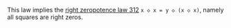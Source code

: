 This law implies the [right zeropotence law 312](https://teorth.github.io/equational_theories/implications/?312) `x ◇ x = y ◇ (x ◇ x)`, namely all squares are right zeros.
